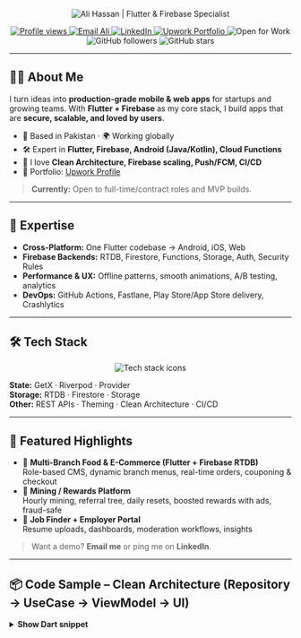 <!-- PROFILE HEADER -->
<p align="center">
  <img src="https://readme-typing-svg.herokuapp.com?size=28&duration=2600&center=true&vCenter=true&width=900&lines=Hi%2C+I'm+Ali+Hassan;Flutter+%26+Firebase+Specialist;Android+%7C+iOS+%7C+Web+Engineer;I+build+clean%2C+scalable%2C+production-ready+apps" alt="Ali Hassan | Flutter & Firebase Specialist" />
</p>

<p align="center">
  <a href="https://github.com/devali3697">
    <img src="https://komarev.com/ghpvc/?username=devali3697&label=Profile%20Views&color=0e75b6&style=flat" alt="Profile views" />
  </a>
  <a href="mailto:devalihassan01@gmail.com">
    <img src="https://img.shields.io/badge/Email-devalihassan01%40gmail.com-D14836?logo=gmail&logoColor=white" alt="Email Ali" />
  </a>
  <a href="https://www.linkedin.com/in/ali-hassan-006aa2234">
    <img src="https://img.shields.io/badge/LinkedIn-ali--hassan--006aa2234-0A66C2?logo=linkedin&logoColor=white" alt="LinkedIn" />
  </a>
  <a href="https://www.upwork.com/freelancers/alihassanriaz?mp_source=share">
    <img src="https://img.shields.io/badge/Upwork-Portfolio-14a800?logo=upwork&logoColor=white" alt="Upwork Portfolio" />
  </a>
  <img src="https://img.shields.io/badge/Open%20for%20Work-✔-brightgreen" alt="Open for Work" />
  <img src="https://img.shields.io/github/followers/devali3697?style=social" alt="GitHub followers" />
  <img src="https://img.shields.io/github/stars/devali3697?style=social" alt="GitHub stars" />
</p>

---

## 👨‍💻 About Me
I turn ideas into **production-grade mobile & web apps** for startups and growing teams. With **Flutter + Firebase** as my core stack, I build apps that are **secure, scalable, and loved by users**.

- 📍 Based in Pakistan · 🌍 Working globally  
- 🛠 Expert in **Flutter, Firebase, Android (Java/Kotlin), Cloud Functions**  
- 💬 I love **Clean Architecture, Firebase scaling, Push/FCM, CI/CD**  
- 📂 Portfolio: <a href="https://www.upwork.com/freelancers/~018487c7c3f6c29f13?mp_source=share">Upwork Profile</a>

> **Currently:** Open to full-time/contract roles and MVP builds.

---

## 🧭 Expertise
- **Cross-Platform:** One Flutter codebase → Android, iOS, Web  
- **Firebase Backends:** RTDB, Firestore, Functions, Storage, Auth, Security Rules  
- **Performance & UX:** Offline patterns, smooth animations, A/B testing, analytics  
- **DevOps:** GitHub Actions, Fastlane, Play Store/App Store delivery, Crashlytics

---

## 🛠 Tech Stack
<p align="center">
  <img src="https://skillicons.dev/icons?i=flutter,dart,firebase,androidstudio,java,kotlin,git,github,postman,vscode,cloudflare" alt="Tech stack icons" />
</p>

**State:** GetX · Riverpod · Provider  
**Storage:** RTDB · Firestore · Storage  
**Other:** REST APIs · Theming · Clean Architecture · CI/CD  

---

## 🚀 Featured Highlights
- 🔹 **Multi-Branch Food & E-Commerce (Flutter + Firebase RTDB)**  
  Role-based CMS, dynamic branch menus, real-time orders, couponing & checkout
- 🔹 **Mining / Rewards Platform**  
  Hourly mining, referral tree, daily resets, boosted rewards with ads, fraud-safe
- 🔹 **Job Finder + Employer Portal**  
  Resume uploads, dashboards, moderation workflows, insights

> Want a demo? **Email me** or ping me on **LinkedIn**.

---

## 📦 Code Sample – Clean Architecture (Repository → UseCase → ViewModel → UI)
<details>
<summary><b>Show Dart snippet</b></summary>

```dart
// Example: Repository → UseCase → ViewModel → UI
// Notes: simple, testable, and UI-agnostic.

class AuthService {
  Future<User> login(String email, String password) async {
    // Call your API / Firebase Auth here
    throw UnimplementedError();
  }
}

class User {
  final String id;
  final String email;
  const User(this.id, this.email);
}

class AuthRepository {
  final AuthService api;
  AuthRepository(this.api);

  Future<User> login(String email, String password) => api.login(email, password);
}

class LoginUseCase {
  final AuthRepository repo;
  LoginUseCase(this.repo);

  Future<User> call(String email, String password) => repo.login(email, password);
}

class LoginViewModel extends ChangeNotifier {
  final LoginUseCase useCase;
  bool loading = false;
  String? error;
  User? current;

  LoginViewModel(this.useCase);

  Future<User?> login(String email, String password) async {
    loading = true;
    error = null;
    notifyListeners();
    try {
      final user = await useCase(email, password);
      current = user;
      return user;
    } catch (e) {
      error = e.toString();
      return null;
    } finally {
      loading = false;
      notifyListeners();
    }
  }
}

